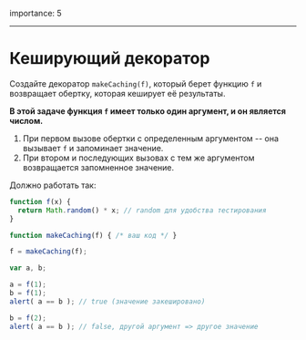 importance: 5

---

# Кеширующий декоратор

Создайте декоратор `makeCaching(f)`, который берет функцию `f` и возвращает обертку, которая кеширует её результаты.

**В этой задаче функция `f` имеет только один аргумент, и он является числом.**

1. При первом вызове обертки с определенным аргументом -- она вызывает `f` и запоминает значение.
2. При втором и последующих вызовах с тем же аргументом возвращается запомненное значение.

Должно работать так:

```js
function f(x) {
  return Math.random() * x; // random для удобства тестирования
}

function makeCaching(f) { /* ваш код */ }

f = makeCaching(f);

var a, b;

a = f(1);
b = f(1);
alert( a == b ); // true (значение закешировано)

b = f(2);
alert( a == b ); // false, другой аргумент => другое значение
```


